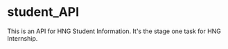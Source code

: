 # student_API
This is an API for HNG Student Information. It's the stage one task for HNG Internship.
